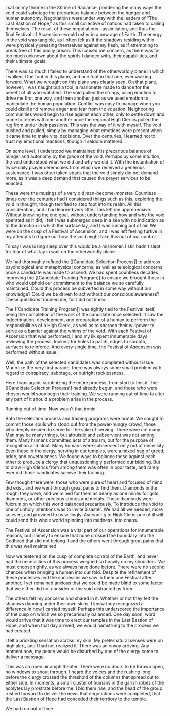I sat on my throne in the Shrine of Radiance, pondering the many ways the void could sabotage the precarious balance between the hunger and human autonomy. Negotiations were under way with the leaders of "The Last Bastion of Hope," as this small collective of nations had taken to calling themselves. The result of these negotiations--assimilation, and thus the final Festival of Ascension--would usher in a new age of Earth. The energy in the void was tangible, as I often felt as if the shadows residing within were physically pressing themselves against my flesh, as if attempting to break free of this bodily prison. This caused me concern, as there was far too much unknown about the spirits I danced with, their capabilities, and their ultimate goals.

There was so much I failed to understand of the otherworldly plane in which I walked. One foot in this plane, and one foot in that one, ever walking forward. What we wrought on this plane was clearly seen. On that plane, however, I was naught but a tool, a marionette made to dance for the benefit of all who watched. The void pulled the strings, using emotion to drive me first one way, and then another, just as we used emotion to manipulate the human population. Conflict was easy to manage when you could distill and remove anger and fear from the equation. Neighboring communities would begin to rise against each other, only to settle down and come to terms with one another once the regional High Clerics pulled the rug from under their passions. This was the way of it with myself. The void pushed and pulled, simply by managing what emotions were present when it came time to make vital decisions. Over the centuries, I learned not to trust my emotional reactions, though it seldom mattered.

On some level, I understood we maintained this precarious balance of hunger and autonomy by the grace of the void. Perhaps by some intuition, the void understood what we did and why we did it. With the instantiation of twice daily prayer ceremonies from which we received a generous sustenance, I was often taken aback that the void simply did not demand more, as it was a deep demand that caused the prayer services to be enacted.

These were the musings of a very old man-become-monster. Countless times over the centuries had I considered things such as this, exploring the void in thought, though terrified to step foot into its realm. All this consideration, and I had learned very little. This left me apprehensive. Without knowing the end goal, without understanding how and why the void operated as it did, I felt I was submerged deep in a sea with no indication as to the direction in which the surface lay, and I was running out of air. We were on the cusp of a Festival of Ascension, and I was left feeling furtive in my attempts to figure out how the void might take this out of our control.

To say I was losing sleep over this would be a misnomer. I still hadn't slept for fear of what lay in wait on the otherworldly plane.

We had thoroughly refined the [[Candidate Selection Process]] to address psychological and metaphysical concerns, as well as teleological concerns once a candidate was made to ascend. We had spent countless decades improving the [[Candidate Training Program]] to ensure we brought those in who would uphold our commitment to the balance we so carefully maintained. Could this process be subverted in some way without our knowledge? Could we be driven to act without our conscious awareness? These questions troubled me, for I did not know.

The [[Candidate Training Program]] was tightly tied to the Festival itself, being the completion of the work of the candidate once selected. It saw the indoctrination, development, and preparation of a human to perform the responsibilities of a High Cleric, as well as to sharpen their willpower to serve as a barrier against the whims of the void. With each Festival of Ascension that was performed, I and my ilk spent innumerable days reviewing the process, looking for holes to patch, edges to smooth, surfaces to reinforce. And every single time, the Festival of Ascension was performed without issue.

Well, the path of the selected candidates was completed without issue. Much like the very first parade, there was always some small problem with regard to conspiracy, sabotage, or outright recklessness.

Here I was again, scrutinizing the entire process, from start to finish. The [[Candidate Selection Process]] had already begun, and those who were chosen would soon begin their training. We were running out of time to alter any part of it should a problem arise in the process.

Running out of time. Now wasn't that ironic.

Both the selection process and training programs were brutal. We sought to commit those souls who stood out from the power-hungry crowd, those who deeply desired to serve for the sake of serving. There were not many. Man may be many things, but altruistic and subservient was not among them. Many humans committed acts of altruism, but for the purpose of recognition and clout. Many humans were subservient only out of necessity. Even those in the clergy, serving in our temples, were a mixed bag of greed, pride, and covetousness. We found ways to balance these against each other to produce a clergy that unquestioningly performed our bidding. But to draw High Clerics from among them was often in poor taste, and rarely ever did those candidates survive their training.

Few though there were, those who were pure of heart and focused of mind did exist, and we went through great pains to find them. Diamonds in the rough, they were, and we mined for them as dearly as one mines for gold, diamonds, or other precious stones and metals. These diamonds were fulcrum on which this world balanced precariously. To introduce the void to one of unholy intentions was to invite disaster. We had all we needed, more so even, and provided to us willingly. Ascending to High Cleric one of ill will could send this whole world spinning into madness, into chaos.

The Festival of Ascension was a vital part of our operations for innumerable reasons, but namely to ensure that none crossed the boundary into the Godhead that did not belong. I and the others went through great pains that this was well maintained.

Now we teetered on the cusp of complete control of the Earth, and never had the necessities of this process weighed so heavily on my shoulders. We must choose rightly, as we always have done before. There were no second chances when bringing a human into our fold. Despite the refinement of these processes and the successes we saw in them one Festival after another, I yet remained anxious that we could be made blind to some factor that we either did not consider or the void distracted us from.

The others felt my concerns and shared in it. Whether or not they felt the shadows dancing under their own skins, I knew they recognized a difference in how I carried myself. Perhaps this underscored the importance of the cusp on which we so precariously balanced. One day soon, word would arrive that it was time to erect our temples in the Last Bastion of Hope, and when that day arrived, we would hamstrung to the process we had created.

I felt a prickling sensation across my skin. My preternatural senses were on high alert, and I had not realized it. There was an envoy arriving. Any moment now, my peace would be disturbed by one of the clergy come to deliver a message.

This was an open air amphitheater. There were no doors to be thrown open, no windows to shout through. I heard the voices and the rushing long before the clergy crossed the threshold of the columns that spread out to either side. In moments, a small cluster of humans in the garish robes of the acolytes lay prostrate before me. I bid them rise, and the head of the group rushed forward to deliver the news that negotiations were completed, that the Last Bastion of Hope had conceded their territory to the temple.

We had run out of time.
